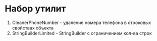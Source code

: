 # Набор утилит
1. CleanerPhoneNumber - удаление номера телефона в строковых свойствах объекта
2. StringBuilderLimited - StringBuilder с ограничением кол-ва строк
